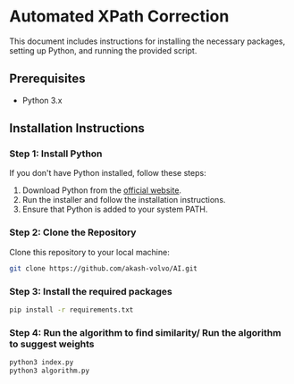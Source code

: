 # Automated XPath Correction

This document includes instructions for installing the necessary packages, setting up Python, and running the provided script.

## Prerequisites

- Python 3.x

## Installation Instructions

### Step 1: Install Python

If you don't have Python installed, follow these steps:

1. Download Python from the [official website](https://www.python.org/downloads/).
2. Run the installer and follow the installation instructions.
3. Ensure that Python is added to your system PATH.

### Step 2: Clone the Repository

Clone this repository to your local machine:

```bash
git clone https://github.com/akash-volvo/AI.git
```
### Step 3: Install the required packages
```bash
pip install -r requirements.txt
```
### Step 4: Run the algorithm to find similarity/ Run the algorithm to suggest weights
```bash
python3 index.py
python3 algorithm.py
```
